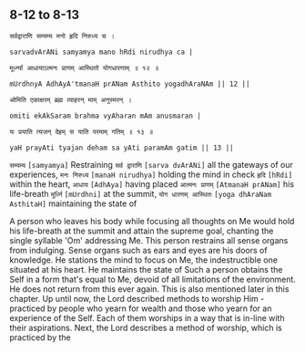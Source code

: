 ## 8-12 to 8-13


```shloka-sa
सर्वद्वाराणि सम्यम्य मनो हृदि निरुध्य च ।
```
```shloka-sa-hk
sarvadvArANi samyamya mano hRdi nirudhya ca |
```
```shloka-sa
मूर्ध्न्या आधायाऽत्मनः प्राणम् आस्थितो योगधारणाम् ॥ १२ ॥
```
```shloka-sa-hk
mUrdhnyA AdhAyA'tmanaH prANam Asthito yogadhAraNAm || 12 ||
```

```shloka-sa
ओमिति एकाक्षरम् ब्रह्म व्याहरन् माम् अनुस्मरन् ।
```
```shloka-sa-hk
omiti ekAkSaram brahma vyAharan mAm anusmaran |
```
```shloka-sa
यः प्रयाति त्यजन् देहम् स याति परमाम् गतिम् ॥ १३ ॥
```
```shloka-sa-hk
yaH prayAti tyajan deham sa yAti paramAm gatim || 13 ||
```

`सम्यम्य` `[samyamya]` Restraining `सर्व द्वाराणि` `[sarva dvArANi]` all the gateways of our experiences, `मनः निरुध्य` `[manaH nirudhya]` holding the mind in check `हृदि` `[hRdi]` within the heart, `आधाय` `[AdhAya]` having placed `आत्मनः प्राणम्` `[AtmanaH prANam]` his life-breath `मूर्ध्नि` `[mUrdhni]` at the summit, `योग धारणम् आस्थितः` `[yoga dhAraNam AsthitaH]` maintaining the state of

A person who leaves his body while focusing all thoughts on Me would hold his life-breath at the summit and attain the supreme goal, chanting the single syllable 'Om' addressing Me.
This person restrains all sense organs from indulging. Sense organs such as ears and eyes are his doors of knowledge. He stations the mind to focus on Me, the indestructible one situated at his heart. He maintains the state of 
Such a person obtains the Self in a form that's equal to Me, devoid of all limitations of the environment. He does not return from this ever again. 
This is also mentioned later in this chapter. 
Up until now, the Lord described methods to worship Him - practiced by people who yearn for wealth and those who yearn for an experience of the Self. Each of them worships in a way that is in-line with their aspirations. 
Next, the Lord describes a method of worship, which is practiced by the 

